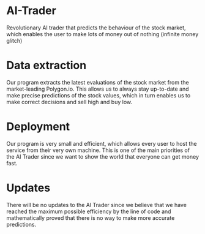 # AI-Trader
Revolutionary AI trader that predicts the behaviour of the stock market, which enables the user to make lots of money out of nothing (infinite money glitch)

# Data extraction
Our program extracts the latest evaluations of the stock market from the market-leading Polygon.io. This allows us to always stay up-to-date and make precise predictions of the stock values, which in turn enables us to make correct decisions and sell high and buy low.

# Deployment
Our program is very small and efficient, which allows every user to host the service from their very own machine. This is one of the main priorities of the AI Trader since we want to show the world that everyone can get money fast.

# Updates
There will be no updates to the AI Trader since we believe that we have reached the maximum possible efficiency by the line of code and mathematically proved that there is no way to make more accurate predictions.
